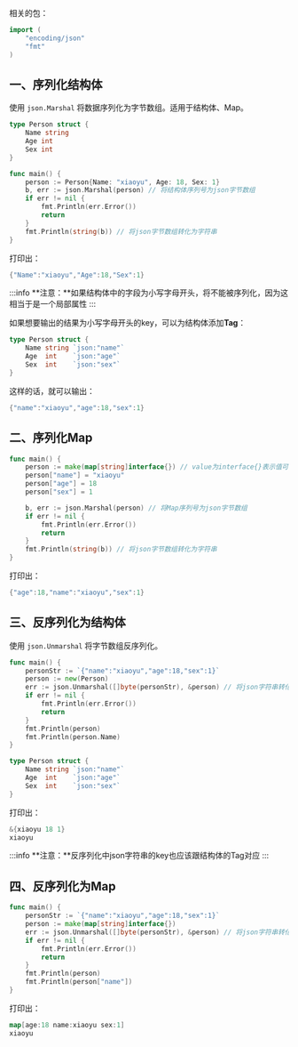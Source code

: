 相关的包：
```go
import (
	"encoding/json"
	"fmt"
)
```
<a name="KgTlq"></a>
## 一、序列化结构体
使用 `json.Marshal` 将数据序列化为字节数组。适用于结构体、Map。
```go
type Person struct {
	Name string
	Age int
	Sex int
}

func main() {
	person := Person{Name: "xiaoyu", Age: 18, Sex: 1}
	b, err := json.Marshal(person) // 将结构体序列号为json字节数组
	if err != nil {
		fmt.Println(err.Error())
		return
	}
	fmt.Println(string(b)) // 将json字节数组转化为字符串
}
```
打印出：
```go
{"Name":"xiaoyu","Age":18,"Sex":1}
```
:::info
**注意：**如果结构体中的字段为小写字母开头，将不能被序列化，因为这相当于是一个局部属性
:::

如果想要输出的结果为小写字母开头的key，可以为结构体添加**Tag**：
```go
type Person struct {
	Name string `json:"name"`
	Age  int    `json:"age"`
	Sex  int    `json:"sex"`
}
```
这样的话，就可以输出：
```go
{"name":"xiaoyu","age":18,"sex":1}
```

<a name="GIcM3"></a>
## 二、序列化Map
```go
func main() {
    person := make(map[string]interface{}) // value为interface{}表示值可以是多种类型
    person["name"] = "xiaoyu"
    person["age"] = 18
    person["sex"] = 1

    b, err := json.Marshal(person) // 将Map序列号为json字节数组
    if err != nil {
        fmt.Println(err.Error())
        return
    }
    fmt.Println(string(b)) // 将json字节数组转化为字符串
}
```
打印出：
```go
{"age":18,"name":"xiaoyu","sex":1}
```

<a name="ZzuvL"></a>
## 三、反序列化为结构体
使用 `json.Unmarshal` 将字节数组反序列化。
```go
func main() {
	personStr := `{"name":"xiaoyu","age":18,"sex":1}`
	person := new(Person)
	err := json.Unmarshal([]byte(personStr), &person) // 将json字符串转化为byte数组，再填充到person
	if err != nil {
		fmt.Println(err.Error())
		return
	}
	fmt.Println(person)
	fmt.Println(person.Name)
}

type Person struct {
	Name string `json:"name"`
	Age  int    `json:"age"`
	Sex  int    `json:"sex"`
}
```
打印出：
```go
&{xiaoyu 18 1}
xiaoyu
```
:::info
**注意：**反序列化中json字符串的key也应该跟结构体的Tag对应
:::

<a name="6wx2X"></a>
## 四、反序列化为Map
```go
func main() {
    personStr := `{"name":"xiaoyu","age":18,"sex":1}`
    person := make(map[string]interface{})
    err := json.Unmarshal([]byte(personStr), &person) // 将json字符串转化为byte数组，再填充到person
    if err != nil {
        fmt.Println(err.Error())
        return
    }
    fmt.Println(person)
    fmt.Println(person["name"])
}
```
打印出：
```go
map[age:18 name:xiaoyu sex:1]
xiaoyu
```

